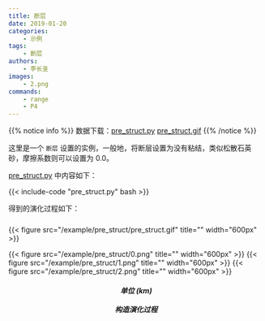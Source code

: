 ```yaml
---
title: 断层
date: 2019-01-20
categories:
    - 示例
tags:
    - 断层
authors:
    - 李长圣
images:
    - 2.png
commands:
    - range
    - P4
---
```


{{% notice info %}}
数据下载：[pre_struct.py](/example/pre_struct/pre_struct.py)
[pre_struct.gif](/example/pre_struct/pre_struct.gif)
{{% /notice %}}


这里是一个 `断层` 设置的实例，一般地，将断层设置为没有粘结，类似松散石英砂，摩擦系数则可以设置为 0.0。

 [pre_struct.py](/example/pre_struct/pre_struct.py) 中内容如下：

{{< include-code "pre_struct.py" bash >}}

得到的演化过程如下：

<h5></h5>
{{< figure src="/example/pre_struct/pre_struct.gif" title="" width="600px" >}}

{{< figure src="/example/pre_struct/0.png" title="" width="600px" >}}
{{< figure src="/example/pre_struct/1.png" title="" width="600px" >}}
{{< figure src="/example/pre_struct/2.png" title="" width="600px" >}}

<center><h5>单位 (km)<br><br>构造演化过程</h5></center>



